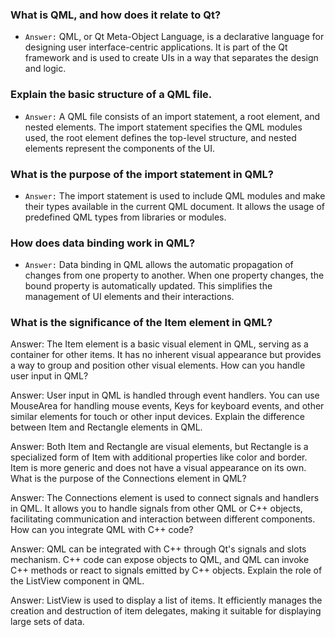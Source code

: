 ### What is QML, and how does it relate to Qt?

* `Answer:` QML, or Qt Meta-Object Language, is a declarative language for designing user interface-centric applications. 
  It is part of the Qt framework and is used to create UIs in a way that separates the design and logic.

### Explain the basic structure of a QML file.

* `Answer:` A QML file consists of an import statement, a root element, and nested elements.
   The import statement specifies the QML modules used, the root element defines the top-level structure, and nested elements represent the components of the UI.

### What is the purpose of the import statement in QML?

* `Answer:` The import statement is used to include QML modules and make their types available in the current QML document. It allows the usage of predefined QML    types from libraries or modules.

### How does data binding work in QML?
* `Answer:` Data binding in QML allows the automatic propagation of changes from one property to another. When one property changes, the bound property is           automatically updated. This simplifies the management of UI elements and their interactions.

### What is the significance of the Item element in QML?

Answer: The Item element is a basic visual element in QML, serving as a container for other items. It has no inherent visual appearance but provides a way to group and position other visual elements.
How can you handle user input in QML?

Answer: User input in QML is handled through event handlers. You can use MouseArea for handling mouse events, Keys for keyboard events, and other similar elements for touch or other input devices.
Explain the difference between Item and Rectangle elements in QML.

Answer: Both Item and Rectangle are visual elements, but Rectangle is a specialized form of Item with additional properties like color and border. Item is more generic and does not have a visual appearance on its own.
What is the purpose of the Connections element in QML?

Answer: The Connections element is used to connect signals and handlers in QML. It allows you to handle signals from other QML or C++ objects, facilitating communication and interaction between different components.
How can you integrate QML with C++ code?

Answer: QML can be integrated with C++ through Qt's signals and slots mechanism. C++ code can expose objects to QML, and QML can invoke C++ methods or react to signals emitted by C++ objects.
Explain the role of the ListView component in QML.

Answer: ListView is used to display a list of items. It efficiently manages the creation and destruction of item delegates, making it suitable for displaying large sets of data.
